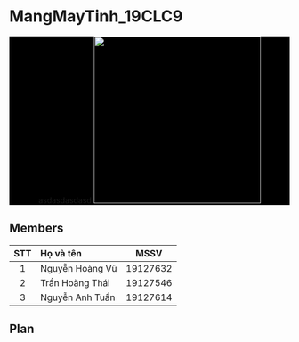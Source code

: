 # MangMayTinh_19CLC9

<p align="center" style= "background-color:black">asdasdasdasd
<img width="300" height="300" src="https://i.ibb.co/hMWfQYg/hcmus.png">
</p>

## Members

| STT     | Họ và tên                   | MSSV            |
| :-----: |:----------------------------| :--------------:|
| 1       | Nguyễn Hoàng Vũ             | 19127632        |
| 2       | Trần Hoàng Thái             | 19127546        |
| 3       | Nguyễn Anh Tuấn             | 19127614        |

## Plan
